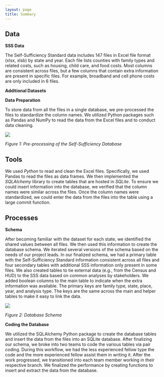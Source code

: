 ```yaml
---
layout: page
title: Summary
---
```


## Data
**SSS Data**

The Self-Sufficiency Standard data includes 147 files in Excel file format (xlsx, xlsb) by state and year. Each file lists counties with family types and related costs, such as housing, child care, and food costs. Most columns are consistent across files, but a few columns that contain extra information are present in specific files. For example, broadband and cell phone costs are only included in 6 files.

**Additional Datasets**

**Data Preparation**

To store data from all the files in a single database, we pre-processed the files to standardize the column names. We utilized Python packages such as Pandas and NumPy to read the data from the Excel files and to conduct data cleaning.

<img src="{{ site.url }}{{ site.baseurl }}/assets/img/pre-processing.png">

*Figure 1: Pre-processing of the Self-Sufficiency Database*

## Tools
We used *Python* to read and clean the Excel files. Specifically, we used Pandas to read the files as data frames. We then implemented the *SQLAlchemy* library to create tables that are hosted in *SQLite*. To ensure we could insert information into the database, we verified that the column names were similar across the files. Once the column names were standardized, we could enter the data from the files into the table using a large commit function. 

## Processes 
**Schema**

After becoming familiar with the dataset for each state, we identified the shared values between all files. We then used this information to create the database schema. We iterated several versions of the schema based on the needs of our project leads. In our finalized schema, we had a primary table with the Self-Sufficiency Standard information consistent across all files and four secondary tables with additional SSS information only present in some files. We also created tables to tie external data (e.g., from the Census and HUD) to the SSS data based on common analyses by stakeholders. We added boolean columns to the main table to indicate when the extra information was available. The primary keys are family type, state, place, year, and analysis type. The keys are the same across the main and helper tables to make it easy to link the data.

<img src="{{ site.url }}{{ site.baseurl }}/assets/img/database-simplified.jpg">

*Figure 2: Database Schema*

**Coding the Database**

We utilized the SQLAlchemy Python package to create the database tables and insert the data from the files into an SQLite database. After finalizing our schema, we broke into two teams to code the various tables via pair coding. During this workflow, we had the less experienced fellow type the code and the more experienced fellow assist them in writing it. After the work progressed, we transitioned into each team member working in their respective branch. We finalized the performance by creating functions to insert and extract the data from the database.
